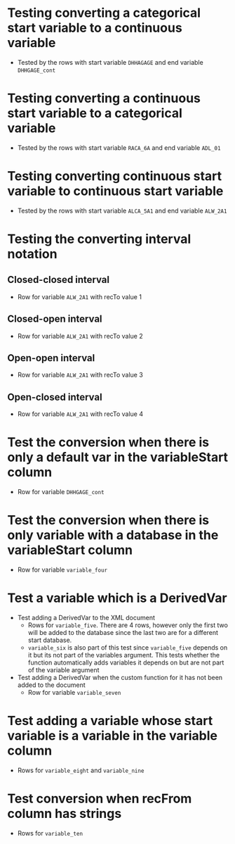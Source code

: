 # Testing converting a categorical start variable to a continuous variable

- Tested by the rows with start variable `DHHAGAGE` and end variable `DHHGAGE_cont`

# Testing converting a continuous start variable to a categorical variable

- Tested by the rows with start variable `RACA_6A` and end variable `ADL_01`

# Testing converting continuous start variable to continuous start variable

- Tested by the rows with start variable `ALCA_5A1` and end variable `ALW_2A1`

# Testing the converting interval notation

## Closed-closed interval

- Row for variable `ALW_2A1` with recTo value 1

## Closed-open interval

- Row for variable `ALW_2A1` with recTo value 2

## Open-open interval

- Row for variable `ALW_2A1` with recTo value 3

## Open-closed interval

- Row for variable `ALW_2A1` with recTo value 4

# Test the conversion when there is only a default var in the variableStart column

- Row for variable `DHHGAGE_cont`

# Test the conversion when there is only variable with a database in the variableStart column

- Row for variable `variable_four`

# Test a variable which is a DerivedVar

- Test adding a DerivedVar to the XML document
  - Rows for `variable_five`. There are 4 rows, however only the first two will be added to the database since the last two are for a different start database.
  - `variable_six` is also part of this test since `variable_five` depends on it but its not part of the variables argument. This tests whether the function automatically adds variables it depends on but are not part of the variable argument
- Test adding a DerivedVar when the custom function for it has not been added to the document
  - Row for variable `variable_seven`

# Test adding a variable whose start variable is a variable in the variable column

- Rows for `variable_eight` and `variable_nine`

# Test conversion when recFrom column has strings

- Rows for `variable_ten`
